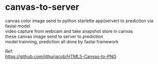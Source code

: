 # canvas-to-server
canvas color image send to python starlette app(server) to prediction via fastai model<br>
video capture from webcam and take snapshot store in canvas<br>
these canvas image send to server to prediction<br>
model trainning, prediction all done by fastai framework


Ref:<br>
https://github.com/jithurjacob/HTML5-Canvas-to-PNG
